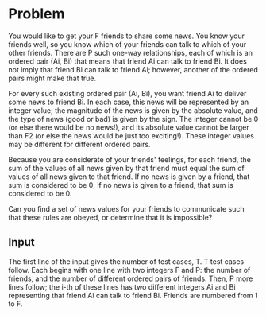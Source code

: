 # Problem

You would like to get your F friends to share some news. You know your friends well, so you know which of your friends can talk to which of your other friends. There are P such one-way relationships, each of which is an ordered pair (Ai, Bi) that means that friend Ai can talk to friend Bi. It does not imply that friend Bi can talk to friend Ai; however, another of the ordered pairs might make that true.

For every such existing ordered pair (Ai, Bi), you want friend Ai to deliver some news to friend Bi. In each case, this news will be represented by an integer value; the magnitude of the news is given by the absolute value, and the type of news (good or bad) is given by the sign. The integer cannot be 0 (or else there would be no news!), and its absolute value cannot be larger than F2 (or else the news would be just too exciting!). These integer values may be different for different ordered pairs.

Because you are considerate of your friends' feelings, for each friend, the sum of the values of all news given by that friend must equal the sum of values of all news given to that friend. If no news is given by a friend, that sum is considered to be 0; if no news is given to a friend, that sum is considered to be 0.

Can you find a set of news values for your friends to communicate such that these rules are obeyed, or determine that it is impossible?

## Input

The first line of the input gives the number of test cases, T. T test cases follow. Each begins with one line with two integers F and P: the number of friends, and the number of different ordered pairs of friends. Then, P more lines follow; the i-th of these lines has two different integers Ai and Bi representing that friend Ai can talk to friend Bi. Friends are numbered from 1 to F.
